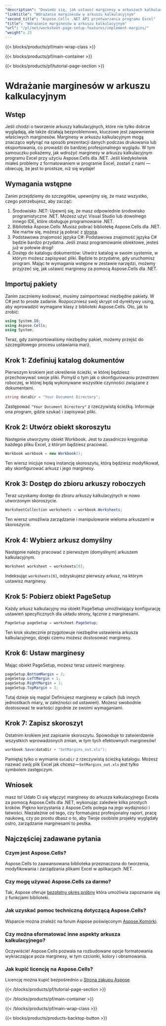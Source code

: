 ```yaml
---
"description": "Dowiedz się, jak ustawić marginesy w arkuszach kalkulacyjnych programu Excel za pomocą Aspose.Cells dla platformy .NET, korzystając z tego przewodnika krok po kroku, który upraszcza formatowanie."
"linktitle": "Wdrażanie marginesów w arkuszu kalkulacyjnym"
"second_title": "Aspose.Cells .NET API przetwarzania programu Excel"
"title": "Wdrażanie marginesów w arkuszu kalkulacyjnym"
"url": "/pl/net/worksheet-page-setup-features/implement-margins/"
"weight": 23
---
```


{{< blocks/products/pf/main-wrap-class >}}

{{< blocks/products/pf/main-container >}}

{{< blocks/products/pf/tutorial-page-section >}}

# Wdrażanie marginesów w arkuszu kalkulacyjnym

## Wstęp
Jeśli chodzi o tworzenie arkuszy kalkulacyjnych, które nie tylko dobrze wyglądają, ale także działają bezproblemowo, kluczowe jest zapewnienie właściwych marginesów. Marginesy w arkuszu kalkulacyjnym mogą znacząco wpłynąć na sposób prezentacji danych podczas drukowania lub eksportowania, co prowadzi do bardziej profesjonalnego wyglądu. W tym samouczku pokażemy, jak wdrożyć marginesy w arkuszu kalkulacyjnym programu Excel przy użyciu Aspose.Cells dla .NET. Jeśli kiedykolwiek miałeś problemy z formatowaniem w programie Excel, zostań z nami — obiecuję, że jest to prostsze, niż się wydaje!
## Wymagania wstępne
Zanim przejdziemy do szczegółów, upewnijmy się, że masz wszystko, czego potrzebujesz, aby zacząć:
1. Środowisko .NET: Upewnij się, że masz odpowiednie środowisko programistyczne .NET. Możesz użyć Visual Studio lub dowolnego innego IDE, które obsługuje programowanie .NET.
2. Biblioteka Aspose.Cells: Musisz pobrać bibliotekę Aspose.Cells dla .NET. Nie martw się, możesz ją pobrać z [strona](https://releases.aspose.com/cells/net/).
3. Podstawowa znajomość języka C#: Podstawowa znajomość języka C# będzie bardzo przydatna. Jeśli znasz programowanie obiektowe, jesteś już w połowie drogi!
4. Dostęp do katalogu dokumentów: Utwórz katalog w swoim systemie, w którym możesz zapisywać pliki. Będzie to przydatne, gdy uruchomisz program.
Mając te wymagania wstępne w zestawie narzędzi, możemy przyjrzeć się, jak ustawić marginesy za pomocą Aspose.Cells dla .NET.
## Importuj pakiety
Zanim zaczniemy kodować, musimy zaimportować niezbędne pakiety. W C# jest to proste zadanie. Rozpoczniesz swój skrypt od dyrektywy using, aby wprowadzić wymagane klasy z biblioteki Aspose.Cells. Oto, jak to zrobić:
```csharp
using System.IO;
using Aspose.Cells;
using System;
```
Teraz, gdy zaimportowaliśmy niezbędny pakiet, możemy przejść do szczegółowego procesu ustawiania marż. 
## Krok 1: Zdefiniuj katalog dokumentów
Pierwszym krokiem jest określenie ścieżki, w której będziesz przechowywać swoje pliki. Pomyśl o tym jak o skonfigurowaniu przestrzeni roboczej, w której będą wykonywane wszystkie czynności związane z dokumentami.
```csharp
string dataDir = "Your Document Directory";
```
Zastępować `"Your Document Directory"` z rzeczywistą ścieżką. Informuje ona program, gdzie szukać i zapisywać pliki.
## Krok 2: Utwórz obiekt skoroszytu
Następnie utworzymy obiekt Workbook. Jest to zasadniczo kręgosłup każdego pliku Excel, z którym będziesz pracować.
```csharp
Workbook workbook = new Workbook();
```
Ten wiersz inicjuje nową instancję skoroszytu, którą będziesz modyfikował, aby skonfigurować arkusz i jego marginesy.
## Krok 3: Dostęp do zbioru arkuszy roboczych
Teraz uzyskamy dostęp do zbioru arkuszy kalkulacyjnych w nowo utworzonym skoroszycie.
```csharp
WorksheetCollection worksheets = workbook.Worksheets;
```
Ten wiersz umożliwia zarządzanie i manipulowanie wieloma arkuszami w skoroszycie.
## Krok 4: Wybierz arkusz domyślny
Następnie należy pracować z pierwszym (domyślnym) arkuszem kalkulacyjnym. 
```csharp
Worksheet worksheet = worksheets[0];
```
Indeksując `worksheets[0]`, odzyskujesz pierwszy arkusz, na którym ustawisz marginesy.
## Krok 5: Pobierz obiekt PageSetup
Każdy arkusz kalkulacyjny ma obiekt PageSetup umożliwiający konfigurację ustawień specyficznych dla układu strony, łącznie z marginesami. 
```csharp
PageSetup pageSetup = worksheet.PageSetup;
```
Ten krok skutecznie przygotowuje niezbędne ustawienia arkusza kalkulacyjnego, dzięki czemu możesz dostosować marginesy.
## Krok 6: Ustaw marginesy
Mając obiekt PageSetup, możesz teraz ustawić marginesy. 
```csharp
pageSetup.BottomMargin = 2;
pageSetup.LeftMargin = 1;
pageSetup.RightMargin = 1;
pageSetup.TopMargin = 3;
```
Tutaj dzieje się magia! Definiujesz marginesy w calach (lub innych jednostkach miary, w zależności od ustawień). Możesz swobodnie dostosować te wartości zgodnie ze swoimi wymaganiami.
## Krok 7: Zapisz skoroszyt
Ostatnim krokiem jest zapisanie skoroszytu. Spowoduje to zatwierdzenie wszystkich wprowadzonych zmian, w tym tych efektownych marginesów!
```csharp
workbook.Save(dataDir + "SetMargins_out.xls");
```
Pamiętaj tylko o wymianie `dataDir` z rzeczywistą ścieżką katalogu. Możesz nazwać swój plik Excel jak chcesz—`SetMargins_out.xls` jest tylko symbolem zastępczym.
## Wniosek
masz to! Udało Ci się włączyć marginesy do arkusza kalkulacyjnego Excela za pomocą Aspose.Cells dla .NET, wykonując zaledwie kilka prostych kroków. Piękno korzystania z Aspose.Cells polega na jego wydajności i łatwości. Niezależnie od tego, czy formatujesz profesjonalny raport, pracę naukową, czy po prostu dbasz o to, aby Twoje osobiste projekty wyglądały ostro, zarządzanie marginesami to pestka.
## Najczęściej zadawane pytania
### Czym jest Aspose.Cells?  
Aspose.Cells to zaawansowana biblioteka przeznaczona do tworzenia, modyfikowania i zarządzania plikami Excel w aplikacjach .NET.
### Czy mogę używać Aspose.Cells za darmo?  
Tak, Aspose oferuje [bezpłatny okres próbny](https://releases.aspose.com/) która umożliwia zapoznanie się z funkcjami biblioteki.
### Jak uzyskać pomoc techniczną dotyczącą Aspose.Cells?  
Wsparcie można znaleźć na forum Aspose poświęconym [Aspose.Komórki](https://forum.aspose.com/c/cells/9).
### Czy można sformatować inne aspekty arkusza kalkulacyjnego?  
Oczywiście! Aspose.Cells pozwala na rozbudowane opcje formatowania wykraczające poza marginesy, w tym czcionki, kolory i obramowania.
### Jak kupić licencję na Aspose.Cells?  
Licencję można kupić bezpośrednio u [Strona zakupu Aspose](https://purchase.aspose.com/buy).

{{< /blocks/products/pf/tutorial-page-section >}}

{{< /blocks/products/pf/main-container >}}

{{< /blocks/products/pf/main-wrap-class >}}

{{< blocks/products/products-backtop-button >}}